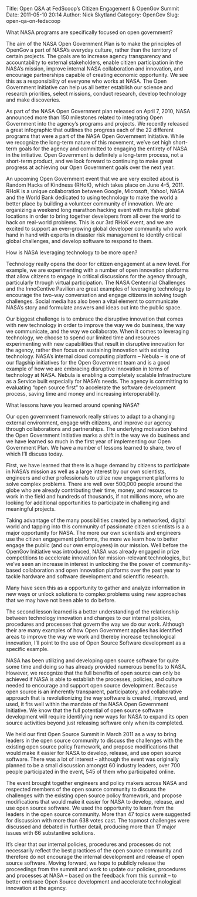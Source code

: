 Title: Open Q&A at FedScoop’s Citizen Engagement & OpenGov Summit
Date: 2011-05-10 20:14
Author: Nick Skytland
Category: OpenGov
Slug: open-qa-on-fedscoop

What NASA programs are specifically focused on open government?

The aim of the NASA Open Government Plan is to make the principles of
OpenGov a part of NASA’s everyday culture, rather than the territory of
certain projects. The goals are to increase agency transparency and
accountability to external stakeholders, enable citizen participation in
the NASA’s mission, improve internal NASA collaboration and innovation,
and encourage partnerships capable of creating economic opportunity. We
see this as a responsibility of everyone who works at NASA. The Open
Government Initiative can help us all better establish our science and
research priorities, select missions, conduct research, develop
technology and make discoveries.

As part of the NASA Open Government plan released on April 7, 2010, NASA
announced more than 150 milestones related to integrating Open
Government into the agency’s programs and projects. We recently released
a great infographic that outlines the progress each of the 22 different
programs that were a part of the NASA Open Government Initiative. While
we recognize the long-term nature of this movement, we’ve set high
short-term goals for the agency and committed to engaging the entirety
of NASA in the initiative. Open Government is definitely a long-term
process, not a short-term product, and we look forward to continuing to
make great progress at achieving our Open Government goals over the next
year.

An upcoming Open Government event that we are very excited about is
Random Hacks of Kindness (RHoK), which takes place on June 4-5, 2011.
RHoK is a unique collaboration between Google, Microsoft, Yahoo!, NASA
and the World Bank dedicated to using technology to make the world a
better place by building a volunteer community of innovation. We are
organizing a weekend long marathon hacking event with multiple global
locations in order to bring together developers from all over the world
to hack on real-world problems. This is our 3rd RHoK event, and we are
excited to support an ever-growing global developer community who work
hand in hand with experts in disaster risk management to identify
critical global challenges, and develop software to respond to them.

How is NASA leveraging technology to be more open?

Technology really opens the door for citizen engagement at a new level.
For example, we are experimenting with a number of open innovation
platforms that allow citizens to engage in critical discussions for the
agency through, particularly through virtual participation. The NASA
Centennial Challenges and the InnoCentive Pavilion are great examples of
leveraging technology to encourage the two-way conversation and engage
citizens in solving tough challenges. Social media has also been a vital
element to communicate NASA’s story and formulate answers and ideas out
into the public space.

Our biggest challenge is to embrace the disruptive innovation that comes
with new technology in order to improve the way we do business, the way
we communicate, and the way we collaborate. When it comes to leveraging
technology, we choose to spend our limited time and resources
experimenting with new capabilities that result in disruptive innovation
for the agency, rather then focus on sustaining innovation with existing
technology. NASA’s internal cloud computing platform – Nebula – is one
of our flagship initiatives for the Open Government team and is a good
example of how we are embracing disruptive innovation in terms of
technology at NASA. Nebula is enabling a completely scalable
Infrastructure as a Service built especially for NASA’s needs. The
agency is committing to evaluating “open source first” to accelerate the
software development process, saving time and money and increasing
interoperability.

What lessons have you learned around opening NASA?

Our open government framework really strives to adapt to a changing
external environment, engage with citizens, and improve our agency
through collaborations and partnerships. The underlying motivation
behind the Open Government Initiative marks a shift in the way we do
business and we have learned so much in the first year of implementing
our Open Government Plan. We have a number of lessons learned to share,
two of which I’ll discuss today.

First, we have learned that there is a huge demand by citizens to
participate in NASA’s mission as well as a large interest by our own
scientists, engineers and other professionals to utilize new engagement
platforms to solve complex problems. There are well over 500,000 people
around the globe who are already contributing their time, money, and
resources to work in the field and hundreds of thousands, if not
millions more, who are looking for additional opportunities to
participate in challenging and meaningful projects.

Taking advantage of the many possibilities created by a networked,
digital world and tapping into this community of passionate citizen
scientists is a a major opportunity for NASA. The more our own
scientists and engineers use the citizen engagement platforms, the more
we learn how to better engage the public (and our own employees) in our
mission. Well before the OpenGov Initiative was introduced, NASA was
already engaged in prize competitions to accelerate innovation for
mission-relevant technologies, but we’ve seen an increase in interest in
unlocking the the power of community-based collaboration and open
innovation platforms over the past year to tackle hardware and software
development and scientific research.

Many have seen this as a opportunity to gather and analyze information
in new ways or unlock solutions to complex problems using new approaches
that we may have not been able to do before.

The second lesson learned is a better understanding of the relationship
between technology innovation and changes to our internal policies,
procedures and processes that govern the way we do our work. Although
their are many examples of how Open Government applies has identified
areas to improve the way we work and thereby increase technological
innovation, I’ll point to the use of Open Source Software development as
a specific example.

NASA has been utilizing and developing open source software for quite
some time and doing so has already provided numerous benefits to NASA.
However, we recognize that the full benefits of open source can only be
achieved if NASA is able to establish the processes, policies, and
culture needed to encourage and support open source development. Because
open source is an inherently transparent, participatory, and
collaborative approach that is revolutionizing the way software is
created, improved, and used, it fits well within the mandate of the NASA
Open Government Initiative. We know that the full potential of open
source software development will require identifying new ways for NASA
to expand its open source activities beyond just releasing software only
when its completed.

We held our first Open Source Summit in March 2011 as a way to bring
leaders in the open source community to discuss the challenges with the
existing open source policy framework, and propose modifications that
would make it easier for NASA to develop, release, and use open source
software. There was a lot of interest – although the event was
originally planned to be a small discussion amongst 60 industry leaders,
over 700 people participated in the event, 545 of them who participated
online.

The event brought together engineers and policy makers across NASA and
respected members of the open source community to discuss the challenges
with the existing open source policy framework, and propose
modifications that would make it easier for NASA to develop, release,
and use open source software. We used the opportunity to learn from the
leaders in the open source community. More than 47 topics were suggested
for discussion with more than 638 votes cast. The topmost challenges
were discussed and debated in further detail, producing more than 17
major issues with 66 substantive solutions.

It’s clear that our internal policies, procedures and processes do not
necessarily reflect the best practices of the open source community and
therefore do not encourage the internal development and release of open
source software. Moving forward, we hope to publicly release the
proceedings from the summit and work to update our policies, procedures
and processes at NASA – based on the feedback from this summit – to
better embrace Open Source development and accelerate technological
innovation at the agency.
